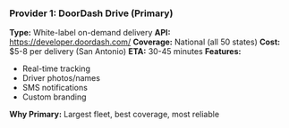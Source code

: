### Provider 1: DoorDash Drive (Primary)
**Type:** White-label on-demand delivery
**API:** https://developer.doordash.com/
**Coverage:** National (all 50 states)
**Cost:** $5-8 per delivery (San Antonio)
**ETA:** 30-45 minutes
**Features:**
- Real-time tracking
- Driver photos/names
- SMS notifications
- Custom branding

**Why Primary:** Largest fleet, best coverage, most reliable
